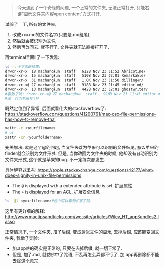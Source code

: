 > 今天遇到了一个奇怪的问题, 一个正常的文件夹, 无法正常打开, 只能右键"显示文件夹内容open content"方式打开.

试验了一下, 所有的文件夹, 

1. 改成xxx.md的文件名字(只要是.md结尾), 
2. 然后就会被识别为文件, 
3. 然后再改回去, 就不行了, 文件夹就无法直接打开了.

再terminal里面ll了一下发现:

```sh
ls -l #下面是结果:
drwxr-xr-x  18 machangkun  staff   612B Nov 23 11:52 Abricotine/
drwxr-xr-x  15 machangkun  staff   510B Nov 23 12:01 Remarkable/
drwxr-xr-x  31 machangkun  staff   1.0K Nov 23 11:50 dillinger/
drwxr-xr-x@ 27 machangkun  staff   918B Nov 23 11:45 editor_md/
drwxr-xr-x  13 machangkun  staff   442B Nov 23 12:01 ghostwriter/
#看到了吗: drwxr-xr-x@ 27 machangkun  staff   918B Nov 23 11:45 editor_md/
#这一行的权限有个@
```

既然定位到了异常, 后面就看伟大的stackoverflow了: https://stackoverflow.com/questions/41290761/mac-osx-file-permissions-has-how-to-remove-that

```sh
xattr -c <yourfilename>
# or
xattr -cr <yourfoldername>
```

完美解决, 就是这个@的问题, 当文件夹改为苹果可以识别的文件结尾, 那么苹果的finder就会识别为文件形式, 但是, 当你改回为文件夹的时候, 他却没有自动识别为文件夹形式, 这个就是苹果的bug. 不一定每次都发生.

具体解释这里有: https://apple.stackexchange.com/questions/42177/what-does-signify-in-unix-file-permissions

- The `@` is displayed with a extended attribute is set. 扩展属性
- The `+` is displayed for an ACL. 扩展安全信息

```sh
ls -@l <yourfilename>#这个可以看到扩展了啥.
```

这里有更详细的解释: http://www.mactipsandtricks.com/website/articles/Wiley_HT_appBundles2.lasso

正常情况下, 一个文件夹, 加了后缀, 变成类似文件的显示, 去掉后缀, 应该能变回文件夹, 我做了实验:

- 加.app啥的确实是正常的, 只要在去掉后缀, 就一切正常了.
- 但是, 加了.md, 就仿佛中了咒语, 不乱再怎么弄都不行了, 加.app再删除都不能去除这个魔咒.